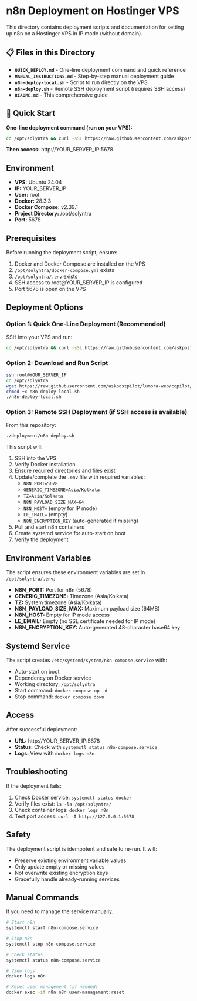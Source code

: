 # n8n Deployment on Hostinger VPS

This directory contains deployment scripts and documentation for setting up n8n on a Hostinger VPS in IP mode (without domain).

## 📋 Files in this Directory

- **`QUICK_DEPLOY.md`** - One-line deployment command and quick reference
- **`MANUAL_INSTRUCTIONS.md`** - Step-by-step manual deployment guide  
- **`n8n-deploy-local.sh`** - Script to run directly on the VPS
- **`n8n-deploy.sh`** - Remote SSH deployment script (requires SSH access)
- **`README.md`** - This comprehensive guide

## 🚀 Quick Start

**One-line deployment command (run on your VPS):**

```bash
cd /opt/solyntra && curl -sSL https://raw.githubusercontent.com/askpostpilot/lumora-web/copilot/fix-5230b8f1-5dfa-451c-9db1-78a7ffa5f88e/deployment/n8n-deploy-local.sh | bash
```

**Then access:** http://YOUR_SERVER_IP:5678

## Environment

- **VPS:** Ubuntu 24.04
- **IP:** YOUR_SERVER_IP
- **User:** root
- **Docker:** 28.3.3
- **Docker Compose:** v2.39.1
- **Project Directory:** /opt/solyntra
- **Port:** 5678

## Prerequisites

Before running the deployment script, ensure:

1. Docker and Docker Compose are installed on the VPS
2. `/opt/solyntra/docker-compose.yml` exists
3. `/opt/solyntra/.env` exists
4. SSH access to root@YOUR_SERVER_IP is configured
5. Port 5678 is open on the VPS

## Deployment Options

### Option 1: Quick One-Line Deployment (Recommended)

SSH into your VPS and run:

```bash
cd /opt/solyntra && curl -sSL https://raw.githubusercontent.com/askpostpilot/lumora-web/copilot/fix-5230b8f1-5dfa-451c-9db1-78a7ffa5f88e/deployment/n8n-deploy-local.sh | bash
```

### Option 2: Download and Run Script

```bash
ssh root@YOUR_SERVER_IP
cd /opt/solyntra
wget https://raw.githubusercontent.com/askpostpilot/lumora-web/copilot/fix-5230b8f1-5dfa-451c-9db1-78a7ffa5f88e/deployment/n8n-deploy-local.sh
chmod +x n8n-deploy-local.sh
./n8n-deploy-local.sh
```

### Option 3: Remote SSH Deployment (if SSH access is available)

From this repository:

```bash
./deployment/n8n-deploy.sh
```

This script will:

1. SSH into the VPS
2. Verify Docker installation
3. Ensure required directories and files exist
4. Update/complete the `.env` file with required variables:
   - `N8N_PORT=5678`
   - `GENERIC_TIMEZONE=Asia/Kolkata`
   - `TZ=Asia/Kolkata`
   - `N8N_PAYLOAD_SIZE_MAX=64`
   - `N8N_HOST=` (empty for IP mode)
   - `LE_EMAIL=` (empty)
   - `N8N_ENCRYPTION_KEY` (auto-generated if missing)
5. Pull and start n8n containers
6. Create systemd service for auto-start on boot
7. Verify the deployment

## Environment Variables

The script ensures these environment variables are set in `/opt/solyntra/.env`:

- **N8N_PORT:** Port for n8n (5678)
- **GENERIC_TIMEZONE:** Timezone (Asia/Kolkata)
- **TZ:** System timezone (Asia/Kolkata)
- **N8N_PAYLOAD_SIZE_MAX:** Maximum payload size (64MB)
- **N8N_HOST:** Empty for IP mode access
- **LE_EMAIL:** Empty (no SSL certificate needed for IP mode)
- **N8N_ENCRYPTION_KEY:** Auto-generated 48-character base64 key

## Systemd Service

The script creates `/etc/systemd/system/n8n-compose.service` with:

- Auto-start on boot
- Dependency on Docker service
- Working directory: `/opt/solyntra`
- Start command: `docker compose up -d`
- Stop command: `docker compose down`

## Access

After successful deployment:

- **URL:** http://YOUR_SERVER_IP:5678
- **Status:** Check with `systemctl status n8n-compose.service`
- **Logs:** View with `docker logs n8n`

## Troubleshooting

If the deployment fails:

1. Check Docker service: `systemctl status docker`
2. Verify files exist: `ls -la /opt/solyntra/`
3. Check container logs: `docker logs n8n`
4. Test port access: `curl -I http://127.0.0.1:5678`

## Safety

The deployment script is idempotent and safe to re-run. It will:

- Preserve existing environment variable values
- Only update empty or missing values
- Not overwrite existing encryption keys
- Gracefully handle already-running services

## Manual Commands

If you need to manage the service manually:

```bash
# Start n8n
systemctl start n8n-compose.service

# Stop n8n  
systemctl stop n8n-compose.service

# Check status
systemctl status n8n-compose.service

# View logs
docker logs n8n

# Reset user management (if needed)
docker exec -it n8n n8n user-management:reset
```